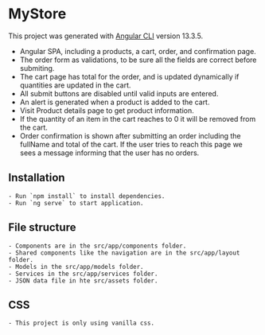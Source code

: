 # MyStore

This project was generated with [Angular CLI](https://github.com/angular/angular-cli) version 13.3.5.

- Angular SPA, including a products, a cart, order, and confirmation page. 
- The order form as validations, to be sure all the fields are correct before submiting.
- The cart page has total for the order, and is updated dynamically if quantities are updated in the cart.
- All submit buttons are disabled until valid inputs are entered.
- An alert is generated when a product is added to the cart.
- Visit Product details page to get product information.
- If the quantity of an item in the cart reaches to 0 it will be removed from the cart.
- Order confirmation is shown after submitting an order including the fullName and total of the cart. If the user tries to reach this page we sees a message informing that the user has no orders.

## Installation
    - Run `npm install` to install dependencies.
	- Run `ng serve` to start application.

## File structure
	- Components are in the src/app/components folder.
	- Shared components like the navigation are in the src/app/layout folder.
	- Models in the src/app/models folder.
	- Services in the src/app/services folder.
	- JSON data file in hte src/assets folder.

## CSS
	- This project is only using vanilla css.

